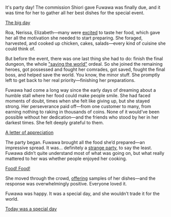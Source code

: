 <!-- title: Fuwawa Abyssguard -->
<!-- status: Alive -->

It's party day! The commission Shiori gave Fuwawa was finally due, and it was time for her to gather all her best dishes for the special event.

[The big day](#embed:https://www.youtube.com/live/eKVBp9EgDLc?t=437)

Roa, Nerissa, Elizabeth—many were [excited](https://www.youtube.com/live/eKVBp9EgDLc?t=2104) to taste her food, which gave her all the motivation she needed to start preparing. She foraged, harvested, and cooked up chicken, cakes, salads—every kind of cuisine she could think of.

But before the event, there was one last thing she had to do: finish the final dungeon, the whole ["saving the world"](https://www.youtube.com/live/eKVBp9EgDLc?t=5273) ordeal. So she joined the remaining heroes, got possessed and fought her comrades, got saved, fought the final boss, and helped save the world. You know, the minor stuff. She promptly left to get back to her real priority—finishing her preparations.

Fuwawa had come a long way since the early days of dreaming about a humble stall where her food could make people smile. She had faced moments of doubt, times when she felt like giving up, but she stayed strong. Her perseverance paid off—from one customer to many, from earning nothing to raking in thousands of coins. None of it would’ve been possible without her dedication—and the friends who stood by her in her darkest times. She felt deeply grateful to them.

[A letter of appreciation](#embed:https://www.youtube.com/live/eKVBp9EgDLc?t=8320)

The party began. Fuwawa brought all the food she’d prepared—an impressive spread. It was... definitely a [strange party](https://www.youtube.com/live/eKVBp9EgDLc?t=8786), to say the least. Fuwawa didn’t quite understand most of what was going on, but what really mattered to her was whether people enjoyed her cooking.

[Food! Food!](#embed:https://www.youtube.com/live/eKVBp9EgDLc?t=8876)

She moved through the crowd, [offering](https://www.youtube.com/live/eKVBp9EgDLc?t=9248) samples of her dishes—and the response was overwhelmingly positive. Everyone loved it.

Fuwawa was happy. It was a special day, and she wouldn’t trade it for the world.

[Today was a special day](#embed:https://www.youtube.com/live/eKVBp9EgDLc?t=9576)